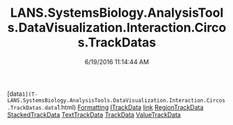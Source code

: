 ﻿---
title: LANS.SystemsBiology.AnalysisTools.DataVisualization.Interaction.Circos.TrackDatas
date: 6/19/2016 11:14:44 AM
---

[data`1](T-LANS.SystemsBiology.AnalysisTools.DataVisualization.Interaction.Circos.TrackDatas.data`1.html)
[Formatting](T-LANS.SystemsBiology.AnalysisTools.DataVisualization.Interaction.Circos.TrackDatas.Formatting.html)
[ITrackData](T-LANS.SystemsBiology.AnalysisTools.DataVisualization.Interaction.Circos.TrackDatas.ITrackData.html)
[link](T-LANS.SystemsBiology.AnalysisTools.DataVisualization.Interaction.Circos.TrackDatas.link.html)
[RegionTrackData](T-LANS.SystemsBiology.AnalysisTools.DataVisualization.Interaction.Circos.TrackDatas.RegionTrackData.html)
[StackedTrackData](T-LANS.SystemsBiology.AnalysisTools.DataVisualization.Interaction.Circos.TrackDatas.StackedTrackData.html)
[TextTrackData](T-LANS.SystemsBiology.AnalysisTools.DataVisualization.Interaction.Circos.TrackDatas.TextTrackData.html)
[TrackData](T-LANS.SystemsBiology.AnalysisTools.DataVisualization.Interaction.Circos.TrackDatas.TrackData.html)
[ValueTrackData](T-LANS.SystemsBiology.AnalysisTools.DataVisualization.Interaction.Circos.TrackDatas.ValueTrackData.html)
